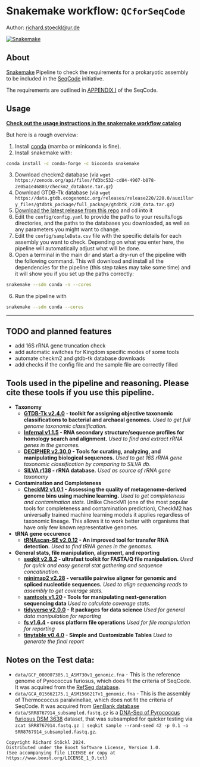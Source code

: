 # Snakemake workflow: `QCforSeqCode`

Author: richard.stoeckl@ur.de

[![Snakemake](https://img.shields.io/badge/snakemake-≥8.10.0-brightgreen.svg)](https://snakemake.github.io)

## About
[Snakemake](https://snakemake.github.io) Pipeline to check the requirements for a prokaryotic assembly to be included in the [SeqCode](https://registry.seqco.de/) initiative.

The requirements are outlined in [APPENDIX I](https://registry.seqco.de/page/seqcode#data-quality-necessary-for-completion-of-seqcode-registryb) of the SeqCode.

## Usage

**[Check out the usage instructions in the snakemake workflow catalog](https://snakemake.github.io/snakemake-workflow-catalog?usage=richardstoeckl/QCforSeqCode)**

But here is a rough overview:
1. Install [conda](https://docs.conda.io/en/latest/miniconda.html) (mamba or miniconda is fine).
2. Install snakemake with:
```bash
conda install -c conda-forge -c bioconda snakemake
```
3. Download checkm2 database (via `wget https://zenodo.org/api/files/fd3bc532-cd84-4907-b078-2e05a1e46803/checkm2_database.tar.gz`)
4. Download GTDB-Tk database (via `wget https://data.gtdb.ecogenomic.org/releases/release220/220.0/auxillary_files/gtdbtk_package/full_package/gtdbtk_r220_data.tar.gz`)
3. [Download the latest release from this repo](https://github.com/richardstoeckl/basecallNanopore/releases/latest) and cd into it
4. Edit the `config/config.yaml` to provide the paths to your results/logs directories, and the paths to the databases you downloaded, as well as any parameters you might want to change.
5. Edit the `config/sampleData.csv` file with the specific details for each assembly you want to check. Depending on what you enter here, the pipeline will automatically adjust what will be done.
5. Open a terminal in the main dir and start a dry-run of the pipeline with the following command. This will download and install all the dependencies for the pipeline (this step takes may take some time) and it will show you if you set up the paths correctly:

```bash
snakemake --sdm conda -n --cores
```
6. Run the pipeline with
```bash
snakemake --sdm conda --cores
```
---

## TODO and planned features
- add 16S rRNA gene truncation check
- add automatic switches for Kingdom specific modes of some tools
- automate checkm2 and gtdb-tk database downloads
- add checks if the config file and the sample file are correctly filled

## Tools used in the pipeline and reasoning. Please cite these tools if you use this pipeline.
- **Taxonomy**
    - **[GTDB-Tk v2.4.0](https://github.com/Ecogenomics/GTDBTk/) - toolkit for assigning objective taxonomic classifications to bacterial and archaeal genomes.** *Used to get full genome taxonomic classification.*
    - **[Infernal v1.1.5](https://github.com/EddyRivasLab/infernal) - RNA secondary structure/sequence profiles for homology search and alignment.** *Used to find and extract rRNA genes in the genomes.*
    - **[DECIPHER v2.30.0](https://doi.org/doi:10.18129/B9.bioc.DECIPHER) - Tools for curating, analyzing, and manipulating biological sequences.** *Used to get 16S rRNA gene taxonomic classification by comparing to SILVA db.*
    - **[SILVA r138](https://www.arb-silva.de/) - rRNA database.** *Used as source of rRNA gene taxonomy*
- **Contamination and Completeness**
    - **[CheckM2 v1.0.1](https://github.com/chklovski/CheckM2/) - Assessing the quality of metagenome-derived genome bins using machine learning.** *Used to get completeness and contamination stats.* Unlike CheckM1 (one of the most popular tools for completeness and contamination prediction), CheckM2 has universally trained machine learning models it applies regardless of taxonomic lineage. This allows it to work better with organisms that have only few known representative genomes.
- **tRNA gene occurence**
    - **[tRNAscan-SE v2.0.12](https://github.com/UCSC-LoweLab/tRNAscan-SE) - An improved tool for transfer RNA detection.** *Used to find tRNA genes in the genomes.*
- **General stats, file manipulation, alignment, and reporting**
    - **[seqkit v2.8.2](https://github.com/shenwei356/seqkit) - ultrafast toolkit for FASTA/Q file manipulation.** *Used for quick and easy general stat gathering and sequence concatination.*
    - **[minimap2 v2.28](https://github.com/lh3/minimap2) - versatile pairwise aligner for genomic and spliced nucleotide sequences.** *Used to align sequencing reads to assembly to get coverage stats.*
    - **[samtools v1.20](https://github.com/samtools/samtools) - Tools for manipulating next-generation sequencing data** *Used to calculate coverage stats.*
    - **[tidyverse v2.0.0](https://github.com/tidyverse) - R packages for data science** *Used for general data manipulation for reporting*
    - **[fs v1.6.4](https://github.com/r-lib/fs/) - cross platform file operations** *Used for file manipulation for reporting*
    - **[tinytable v0.4.0](https://github.com/vincentarelbundock/tinytable) - Simple and Customizable Tables** *Used to generate the final report*


## Notes on the Test data:
- `data/GCF_000007305.1_ASM730v1_genomic.fna` - This is the reference genome of Pyrococcus furiosus, which does fit the criteria of SeqCode. It was acquired from the [RefSeq database](https://www.ncbi.nlm.nih.gov/datasets/genome/GCF_000007305.1/).
- `data/GCA_015662175.1_ASM1566217v1_genomic.fna` - This is the assembly of Thermococcus paralvinellae, which does not fit the criteria of SeqCode. It was acquired from [GenBank database](https://www.ncbi.nlm.nih.gov/datasets/genome/GCA_015662175.1/)
- `data/SRR8767914_subsampled.fastq.gz` is a [DNA-Seq of Pyrococcus furiosus DSM 3638](https://www.ncbi.nlm.nih.gov/sra/SRR8767914) dataset, that was subsampled for quicker testing via `zcat SRR8767914.fastq.gz | seqkit sample --rand-seed 42 -p 0.1 -o SRR8767914_subsampled.fastq.gz`.

```
Copyright Richard Stöckl 2024.
Distributed under the Boost Software License, Version 1.0.
(See accompanying file LICENSE or copy at 
https://www.boost.org/LICENSE_1_0.txt)
```